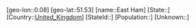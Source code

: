 ﻿---
location: [51.53,0.08]
type: City
tags:
- geo/City


SpocWebEntityId: 29951
isDeleted: false
confidential: public

---
[geo-lon::0.08]
[geo-lat::51.53]
[name::East Ham]
[State::]
[Country::[United_Kingdom](geo/Continent/Europe/United_Kingdom.md)]
[StateId::]
[Population::]
[Unknown::]

